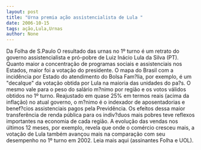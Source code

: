 ```yaml
---
layout: post
title: "Urna premia ação assistencialista de Lula "
date: 2006-10-15
tags: ação,Lula,Urnas
author: None
---
```

Da Folha de S.Paulo
O resultado das urnas no 1º turno é um retrato do governo assistencialista e pró-pobre de Luiz Inácio Lula da Silva (PT). 
Quanto maior a concentração de programas sociais e assistenciais nos Estados, maior foi a votação do presidente. O mapa do Brasil com a incidência por Estado do atendimento do Bolsa Fam?lia, por exemplo, é um \"decalque\" da votação obtida por Lula na maioria das unidades do pa?s. 
O mesmo vale para o peso do salário m?nimo por região e os votos válidos obtidos no 1º turno. Reajustado em quase 25% em termos reais (acima da inflação) no atual governo, o m?nimo é o indexador de aposentadorias e benef?cios assistenciais pagos pela Previdência. 
Os efeitos dessa maior transferência de renda pública para os indiv?duos mais pobres teve reflexos importantes na economia de cada região. A evolução das vendas nos últimos 12 meses, por exemplo, revela que onde o comércio cresceu
 mais, a votação de Lula também avançou mais na comparação com seu desempenho no 1º turno em 2002. 
Leia mais aqui (assinantes Folha e UOL). 
